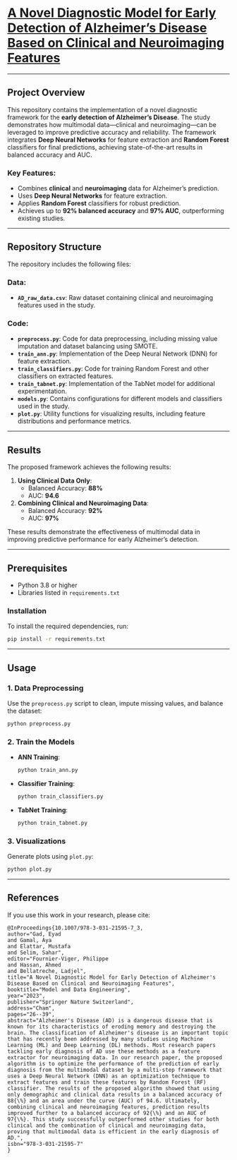 # [A Novel Diagnostic Model for Early Detection of Alzheimer’s Disease Based on Clinical and Neuroimaging Features](https://doi.org/10.1007/978-3-031-21595-7_3)

---

## Project Overview
This repository contains the implementation of a novel diagnostic framework for the **early detection of Alzheimer’s Disease**. The study demonstrates how multimodal data—clinical and neuroimaging—can be leveraged to improve predictive accuracy and reliability. The framework integrates **Deep Neural Networks** for feature extraction and **Random Forest** classifiers for final predictions, achieving state-of-the-art results in balanced accuracy and AUC.

### Key Features:
- Combines **clinical** and **neuroimaging** data for Alzheimer’s prediction.
- Uses **Deep Neural Networks** for feature extraction.
- Applies **Random Forest** classifiers for robust prediction.
- Achieves up to **92% balanced accuracy** and **97% AUC**, outperforming existing studies.

---

## Repository Structure
The repository includes the following files:

### Data:
- **`AD_raw_data.csv`**: Raw dataset containing clinical and neuroimaging features used in the study.

### Code:
- **`preprocess.py`**: Code for data preprocessing, including missing value imputation and dataset balancing using SMOTE.
- **`train_ann.py`**: Implementation of the Deep Neural Network (DNN) for feature extraction.
- **`train_classifiers.py`**: Code for training Random Forest and other classifiers on extracted features.
- **`train_tabnet.py`**: Implementation of the TabNet model for additional experimentation.
- **`models.py`**: Contains configurations for different models and classifiers used in the study.
- **`plot.py`**: Utility functions for visualizing results, including feature distributions and performance metrics.

---

## Results
The proposed framework achieves the following results:
1. **Using Clinical Data Only**:
   - Balanced Accuracy: **88%**
   - AUC: **94.6**
2. **Combining Clinical and Neuroimaging Data**:
   - Balanced Accuracy: **92%**
   - AUC: **97%**

These results demonstrate the effectiveness of multimodal data in improving predictive performance for early Alzheimer’s detection.

---

## Prerequisites
- Python 3.8 or higher
- Libraries listed in `requirements.txt`

### Installation
To install the required dependencies, run:
```bash
pip install -r requirements.txt
```

---

## Usage
### 1. Data Preprocessing
Use the `preprocess.py` script to clean, impute missing values, and balance the dataset:
```bash
python preprocess.py
```

### 2. Train the Models
- **ANN Training**:
  ```bash
  python train_ann.py
  ```
- **Classifier Training**:
  ```bash
  python train_classifiers.py
  ```
- **TabNet Training**:
  ```bash
  python train_tabnet.py
  ```

### 3. Visualizations
Generate plots using `plot.py`:
```bash
python plot.py
```

---

## References
If you use this work in your research, please cite:
```plaintext
@InProceedings{10.1007/978-3-031-21595-7_3,
author="Gad, Eyad
and Gamal, Aya
and Elattar, Mustafa
and Selim, Sahar",
editor="Fournier-Viger, Philippe
and Hassan, Ahmed
and Bellatreche, Ladjel",
title="A Novel Diagnostic Model for Early Detection of Alzheimer's Disease Based on Clinical and Neuroimaging Features",
booktitle="Model and Data Engineering",
year="2023",
publisher="Springer Nature Switzerland",
address="Cham",
pages="26--39",
abstract="Alzheimer's Disease (AD) is a dangerous disease that is known for its characteristics of eroding memory and destroying the brain. The classification of Alzheimer's disease is an important topic that has recently been addressed by many studies using Machine Learning (ML) and Deep Learning (DL) methods. Most research papers tackling early diagnosis of AD use these methods as a feature extractor for neuroimaging data. In our research paper, the proposed algorithm is to optimize the performance of the prediction of early diagnosis from the multimodal dataset by a multi-step framework that uses a Deep Neural Network (DNN) as an optimization technique to extract features and train these features by Random Forest (RF) classifier. The results of the proposed algorithm showed that using only demographic and clinical data results in a balanced accuracy of 88{\%} and an area under the curve (AUC) of 94.6. Ultimately, combining clinical and neuroimaging features, prediction results improved further to a balanced accuracy of 92{\%} and an AUC of 97{\%}. This study successfully outperformed other studies for both clinical and the combination of clinical and neuroimaging data, proving that multimodal data is efficient in the early diagnosis of AD.",
isbn="978-3-031-21595-7"
}
```
